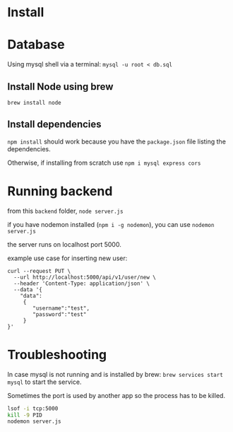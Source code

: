 # Install

# Database

Using mysql shell via a terminal: `mysql -u root < db.sql`


## Install Node using brew

`brew install node`

## Install dependencies

`npm install`  should work because you have the `package.json` file listing the dependencies.

Otherwise, if installing from scratch use `npm i mysql express cors`

# Running backend

from this `backend` folder, `node server.js`

if you have nodemon installed (`npm i -g nodemon`), you can use `nodemon server.js`

the server runs on localhost port 5000.

example use case for inserting new user: 

```
curl --request PUT \
  --url http://localhost:5000/api/v1/user/new \
  --header 'Content-Type: application/json' \
  --data '{
	"data":
	 {
		"username":"test",
		"password":"test"
	 }
}'
```

# Troubleshooting

In case mysql is not running and is installed by brew: `brew services start mysql` to start the service.

Sometimes the port is used by another app so the process has to be killed.

```sh
lsof -i tcp:5000
kill -9 PID
nodemon server.js
```